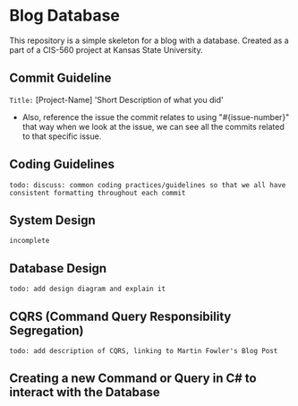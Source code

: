 # Blog Database
This repository is a simple skeleton for a blog with a database. Created as a part of a CIS-560 project at Kansas State University.

## Commit Guideline

`Title:` [Project-Name] 'Short Description of what you did'

- Also, reference the issue the commit relates to using "#{issue-number}" that way when we look at the issue, we can see all the commits related to that specific issue.

## Coding Guidelines

`todo: discuss: common coding practices/guidelines so that we all have consistent formatting throughout each commit`

## System Design

`incomplete`

## Database Design

`todo: add design diagram and explain it`

## CQRS (Command Query Responsibility Segregation)

`todo: add description of CQRS, linking to Martin Fowler's Blog Post`

## Creating a new Command or Query in C# to interact with the Database


